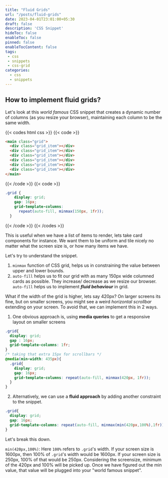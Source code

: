 ```yaml
---
title: "Fluid Grids"
url: "/posts/fluid-grids"
date: 2023-04-01T23:01:00+05:30
draft: false
description: 'CSS Snippet'
hideToc: false
enableToc: false
pinned: false
enableTocContent: false
tags:
 - css
 - snippets
 - css-grid
categories:
  - css
  - snippets
---
```


## How to implement fluid grids?

Let's look at this *world famous* CSS snippet that creates a dynamic number of columns (as you resize your browser), maintaining each column to be the same width.

{{< codes html css >}}
{{< code >}}
```html
<main class="grid">
  <div class="grid_item"></div>
  <div class="grid_item"></div>
  <div class="grid_item"></div>
  <div class="grid_item"></div>
  <div class="grid_item"></div>
  <div class="grid_item"></div>
</main>
```
{{< /code >}}
{{< code >}}
```css
.grid {
    display: grid;
    gap: 16px;
    grid-template-columns:
      repeat(auto-fill, minmax(150px, 1fr));
  }
```
{{< /code >}}
{{< /codes >}}

This is useful when we have a list of items to render, lets take card components for instance. We want them to be uniform and tile nicely no matter what the screen size is, or how many items we have.

Let's try to understand the snippet.
1. `minmax` function of CSS grid, helps us in constraining the value between upper and lower bounds. 
2. `auto-fill` helps us to fit our grid with as many 150px wide columned cards as possible. They increase/ decrease as we resize our browser. `auto-fill` helps us to implement **_fluid behaviour_** in grid.


What if the width of the grid is higher, lets say 420px? On larger screens its fine, but on smaller screens, you might see a weird *horizontal scrollbar* extending on your screen. To avoid that, we can implement this in 2 ways.

1. One obvious approach is, using **media queries** to get a responsive layout on smaller screens

```css
.grid{
  display: grid;
  gap : 16px; 
  grid-template-columns: 1fr;
}
/* taking that extra 15px for scrollbars */
@media(min-width: 435px){
  .grid{
    display: grid;
    gap: 16px;
    grid-template-columns: repeat(auto-fill, minmax(420px, 1fr));
  }
}
```

2. Alternatively, we can use a **fluid approach** by adding another constraint to the snippet.

```css
.grid{
  display: grid;
  gap: 16px;
  grid-template-columns: repeat(auto-fill, minmax(min(420px,100%),1fr));
}
```

Let's break this down.

`min(420px,100%)`: Here `100%` refers to `.grid`'s width. If your screen size is 1600px, then 100% of `.grid`'s width would be 1600px. If your screen size is 250px, 100% of that would be 250px. Considering the screensize, minimum of the 420px and 100% will be picked up. Once we have figured out the min value, that value will be plugged into your "world famous snippet".


